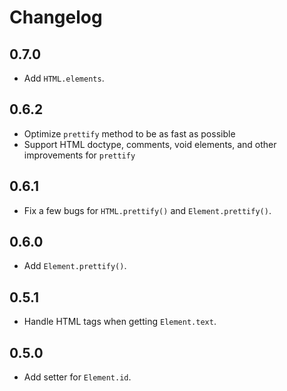 # Changelog

## 0.7.0
- Add `HTML.elements`.

## 0.6.2
- Optimize `prettify` method to be as fast as possible
- Support HTML doctype, comments, void elements, and other improvements for `prettify`

## 0.6.1

- Fix a few bugs for `HTML.prettify()` and `Element.prettify()`.

## 0.6.0

- Add `Element.prettify()`.

## 0.5.1

- Handle HTML tags when getting `Element.text`.

## 0.5.0

- Add setter for `Element.id`.

